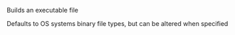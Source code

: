 Builds an executable file

Defaults to OS systems binary file types, but can be altered when specified